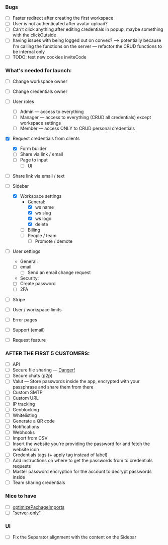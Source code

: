 ### Bugs

-   [ ] Faster redirect after creating the first workspace
-   [ ] User is not authenticated after avatar upload?
-   [ ] Can't click anything after editing credentials in popup, maybe something with the clickOutside
-   [ ] having issues with being logged out on convex? —> potentially because I'm calling the functions on the server — refactor the CRUD functions to be internal only
-   [ ] TODO: test new cookies inviteCode

### What's needed for launch:

-   [ ] Change workspace owner
-   [ ] Change credentials owner
-   [ ] User roles

    -   [ ] Admin — access to everything
    -   [ ] Manager — access to everything (CRUD all credentials) except workspace settings
    -   [ ] Member — access ONLY to CRUD personal credentials

-   [x] Request credentials from clients

    -   [x] Form builder
    -   [ ] Share via link / email
    -   [ ] Page to input
        -   [ ] UI

-   [ ] Share link via email / text

-   [ ] Sidebar

    -   [x] Workspace settings
        -   General:
            -   [x] ws name
            -   [x] ws slug
            -   [x] ws logo
            -   [x] delete
        -   [ ] Billing
        -   [ ] People / team
            -   [ ] Promote / demote

-   [ ] User settings

    -   General:
    -   [ ] email
        -   [ ] Send an email change request
    -   Security:
    -   [ ] Create password
    -   [ ] 2FA

-   [ ] Stripe
-   [ ] User / workspace limits
-   [ ] Error pages
-   [ ] Support (email)
-   [ ] Request feature

### AFTER THE FIRST 5 CUSTOMERS:

-   [ ] API
-   [ ] Secure file sharing — [Danger!](https://x.com/mfts0/status/1837871900149555606)
-   [ ] Secure chats (p2p)
-   [ ] Valut — Store passwords inside the app, encrypted with your passphrase and share them from there
-   [ ] Custom SMTP
-   [ ] Custom URL
-   [ ] IP tracking
-   [ ] Geoblocking
-   [ ] Whitelisting
-   [ ] Generate a QR code
-   [ ] Notifications
-   [ ] Webhooks
-   [ ] Import from CSV
-   [ ] Insert the website you're providing the password for and fetch the website icon
-   [ ] Credentials tags (+ apply tag instead of label)
-   [ ] Add instructions on where to get the passwords from to credentials requests
-   [ ] Master password encryption for the account to decrypt passwords inside
-   [ ] Team sharing credentials

### Nice to have

-   [ ] [optimizePachageImports](https://nextjs.org/docs/app/api-reference/next-config-js/optimizePackageImports)
-   [ ] ["server-only"](https://nextjs.org/docs/app/building-your-application/rendering/composition-patterns#keeping-server-only-code-out-of-the-client-environment)

### UI

-   [ ] Fix the Separator alignment with the content on the Sidebar
